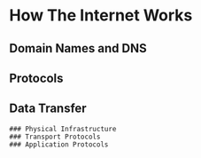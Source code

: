 # How The Internet Works

## Domain Names and DNS

## Protocols
## Data Transfer
    ### Physical Infrastructure
    ### Transport Protocols
    ### Application Protocols
